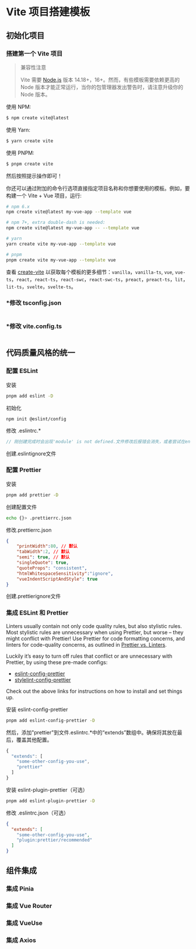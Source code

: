 # Vite 项目搭建模板

## 初始化项目

### 搭建第一个 Vite 项目

> 兼容性注意
>
> Vite 需要 [Node.js](https://nodejs.org/en/) 版本 14.18+，16+。然而，有些模板需要依赖更高的 Node 版本才能正常运行，当你的包管理器发出警告时，请注意升级你的 Node 版本。

使用 NPM:

```bash
$ npm create vite@latest
```

使用 Yarn:

```bash
$ yarn create vite
```

使用 PNPM:

```bash
$ pnpm create vite
```

然后按照提示操作即可！

你还可以通过附加的命令行选项直接指定项目名称和你想要使用的模板。例如，要构建一个 Vite + Vue 项目，运行:

```bash
# npm 6.x
npm create vite@latest my-vue-app --template vue

# npm 7+, extra double-dash is needed:
npm create vite@latest my-vue-app -- --template vue

# yarn
yarn create vite my-vue-app --template vue

# pnpm
pnpm create vite my-vue-app --template vue
```

查看 [create-vite](https://github.com/vitejs/vite/tree/main/packages/create-vite) 以获取每个模板的更多细节：`vanilla`，`vanilla-ts`, `vue`, `vue-ts`，`react`，`react-ts`，`react-swc`，`react-swc-ts`，`preact`，`preact-ts`，`lit`，`lit-ts`，`svelte`，`svelte-ts`。



### *修改 tsconfig.json

```json

```



### *修改 vite.config.ts

```typescript

```



## 代码质量风格的统一

### 配置 ESLint

安装

```bash
pnpm add eslint -D
```

初始化

```shell
npm init @eslint/config
```

修改 .eslintrc.*

```js
// 刚创建完成时会出现'module' is not defined.文件修改后报错会消失，或者尝试在env下添加node: true
```

创建.eslintignore文件



### 配置 Prettier

安装

```bash
pnpm add prettier -D
```

创建配置文件

```bash
echo {}> .prettierrc.json
```

修改.prettierrc.json

```json
{
    "printWidth":80, // 默认
    "tabWidth":2, // 默认
    "semi": true, // 默认
    "singleQuote": true,
    "quoteProps": "consistent",
    "htmlWhitespaceSensitivity":"ignore",
    "vueIndentScriptAndStyle": true
}
```

创建.prettierignore文件



### 集成 ESLint 和 Prettier

Linters usually contain not only code quality rules, but also stylistic rules. Most stylistic rules are unnecessary when using Prettier, but worse – they might conflict with Prettier! Use Prettier for code formatting concerns, and linters for code-quality concerns, as outlined in [Prettier vs. Linters](https://prettier.io/docs/en/comparison.html).

Luckily it’s easy to turn off rules that conflict or are unnecessary with Prettier, by using these pre-made configs:

- [eslint-config-prettier](https://github.com/prettier/eslint-config-prettier)
- [stylelint-config-prettier](https://github.com/prettier/stylelint-config-prettier)

Check out the above links for instructions on how to install and set things up.



安装 eslint-config-prettier

```bash
pnpm add eslint-config-prettier -D
```

然后，添加"prettier"到文件.eslintrc.*中的“extends”数组中。确保将其放在最后，覆盖其他配置。

```js
{
  "extends": [
    "some-other-config-you-use",
    "prettier"
  ]
}
```

安装 eslint-plugin-prettier（可选）

```bash
pnpm add eslint-plugin-prettier -D
```

修改 .eslintrc.json（可选）

```json
{
  "extends": [
    "some-other-config-you-use",
    "plugin:prettier/recommended"
  ]
}
```





## 组件集成

### 集成 Pinia



### 集成 Vue Router



### 集成 VueUse



### 集成 Axios

